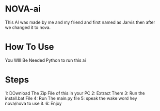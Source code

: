 # NOVA-ai

This AI was made by me and my friend and first named as Jarvis then after we changed it to nova.
# How To Use
You WIll Be Needed Python to run this ai
# Steps
1: DOwnload The Zip File of this in your PC
2: Extract Them
3: Run the install.bat File
4: Run The main.py file
5: speak the wake word hey nova/nova to use it.
6: Enjoy
